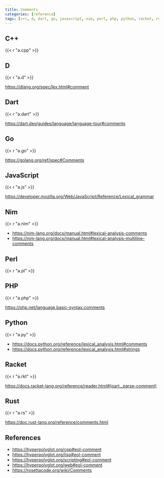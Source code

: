 ```yaml
---
title: Comments
categories: [reference]
tags: [c++, d, dart, go, javascript, nim, perl, php, python, racket, rust]
---
```


## C++

{{< r "a.cpp" >}}

## D

{{< r "a.d" >}}

<https://dlang.org/spec/lex.html#comment>

## Dart

{{< r "a.dart" >}}

<https://dart.dev/guides/language/language-tour#comments>

## Go

{{< r "a.go" >}}

<https://golang.org/ref/spec#Comments>

## JavaScript

{{< r "a.js" >}}

<https://developer.mozilla.org/Web/JavaScript/Reference/Lexical_grammar>

## Nim

{{< r "a.nim" >}}

- <https://nim-lang.org/docs/manual.html#lexical-analysis-comments>
- <https://nim-lang.org/docs/manual.html#lexical-analysis-multiline-comments>

## Perl

{{< r "a.pl" >}}

## PHP

{{< r "a.php" >}}

<https://php.net/language.basic-syntax.comments>

## Python

{{< r "a.py" >}}

- <https://docs.python.org/reference/lexical_analysis.html#comments>
- <https://docs.python.org/reference/lexical_analysis.html#strings>

## Racket

{{< r "a.rkt" >}}

<https://docs.racket-lang.org/reference/reader.html#(part._parse-comment)>

## Rust

{{< r "a.rs" >}}

<https://doc.rust-lang.org/reference/comments.html>

## References

- <https://hyperpolyglot.org/cpp#eol-comment>
- <https://hyperpolyglot.org/lisp#eol-comment>
- <https://hyperpolyglot.org/scripting#eol-comment>
- <https://hyperpolyglot.org/web#eol-comment>
- <https://rosettacode.org/wiki/Comments>
